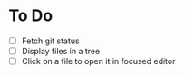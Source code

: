# To Do
- [ ] Fetch git status
- [ ] Display files in a tree
- [ ] Click on a file to open it in focused editor